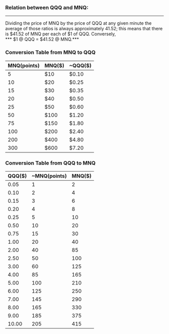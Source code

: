 ### Relation between QQQ and MNQ:
---
Dividing the price of MNQ by the price of QQQ at any given minute the average of those ratios is always 
approximately 41.52; this means that there is $41.52 of MNQ per each of $1 of QQQ. Conversely,
</br>
*** $1 @ QQQ = $41.52 @ MNQ.***
</br>

### Conversion Table from MNQ to QQQ
| MNQ(points)| MNQ($) | ~QQQ($)
|-------------|---------|---------
| 5 | $10 | $0.10 |
| 10 | $20 | $0.25 |
| 15 | $30 | $0.35 |
| 20 | $40 | $0.50 |
| 25 | $50 | $0.60 |
| 50 | $100 | $1.20 |
| 75 | $150 | $1.80 |
| 100 | $200 | $2.40 |
| 200 | $400 | $4.80 |
| 300 | $600 | $7.20 |

### Conversion Table from QQQ to MNQ
| QQQ($) | ~MNQ(points) | MNQ($) 
|--------|-------------|---------
|  0.05  | 1           | 2       
|  0.10  | 2           | 4       
|  0.15  | 3           | 6       
|  0.20  | 4           | 8       
|  0.25  | 5           | 10      
|  0.50  | 10          | 20      
|  0.75  | 15          | 30      
|  1.00  | 20          | 40      
|  2.00  | 40          | 85      
|  2.50  | 50          | 100      
|  3.00  | 60          | 125
|  4.00  | 85          | 165     
|  5.00  | 100         | 210     
|  6.00  | 125         | 250     
|  7.00  | 145         | 290     
|  8.00  | 165         | 330
|  9.00  | 185         | 375     
| 10.00  | 205         | 415     

